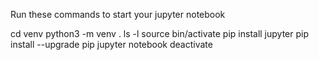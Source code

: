   Run these commands to start your jupyter notebook

  cd venv
  python3 -m venv .
  ls -l
  source bin/activate
  pip install jupyter
  pip install --upgrade pip
  jupyter notebook
  deactivate